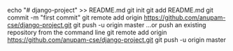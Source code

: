 echo "# django-project" >> README.md
git init
git add README.md
git commit -m "first commit"
git remote add origin https://github.com/anupam-cse/django-project.git
git push -u origin master
…or push an existing repository from the command line
git remote add origin https://github.com/anupam-cse/django-project.git
git push -u origin master

